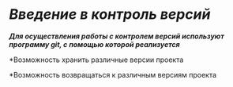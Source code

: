 # ***Введение в контроль версий***

***Для осуществления работы с контролем версий используют программу git, с помощью которой реализуется***

*Возможность хранить различные версии проекта

*Возможность возвращаться к различным версиям проекта
